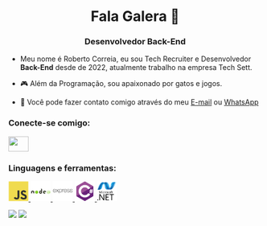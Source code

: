 <h1 align="center">Fala Galera 🙂</h1>
<h3 align="center">Desenvolvedor Back-End</h3>

- Meu nome é Roberto Correia, eu sou Tech Recruiter e Desenvolvedor **Back-End** desde de 2022, atualmente trabalho na empresa Tech Sett.
  
- 🎮 Além da Programação, sou apaixonado por gatos e jogos.
  
- 📧 Você pode fazer contato comigo através do meu <a href="mailto:robertocorreia.rsc@gmail.com">E-mail</a> ou <a href="https://api.whatsapp.com/send/?phone=5511959122504&text&type=phone_number&app_absent=0">WhatsApp</a>


<h3 align="left">Conecte-se comigo:</h3>
<p align="left">
<a href="https://www.linkedin.com/in/roberto-correiaads/" target="blank"><img align="center" src="https://raw.githubusercontent.com/rahuldkjain/github-profile-readme-generator/master/src/images/icons/Social/linked-in-alt.svg" height="30" width="40" /></a>
</p> 







<h3 align="left">Linguagens e ferramentas:</h3>
<p align="left">
  <a href="https://developer.mozilla.org/en-US/docs/Web/JavaScript" target="_blank" rel="noreferrer">
    <img src="https://raw.githubusercontent.com/devicons/devicon/master/icons/javascript/javascript-original.svg" alt="javascript" width="40" height="40"/>
  </a>
  <a href="https://nodejs.org" target="_blank" rel="noreferrer">
    <img src="https://raw.githubusercontent.com/devicons/devicon/master/icons/nodejs/nodejs-original-wordmark.svg" alt="nodejs" width="40" height="40"/>
  </a>
  <a href="https://expressjs.com" target="_blank" rel="noreferrer">
    <img src="https://raw.githubusercontent.com/devicons/devicon/master/icons/express/express-original-wordmark.svg" alt="express" width="40" height="40"/>
  </a>
  <a href="https://docs.microsoft.com/en-us/dotnet/csharp/" target="_blank" rel="noreferrer">
    <img src="https://raw.githubusercontent.com/devicons/devicon/master/icons/csharp/csharp-original.svg" alt="csharp" width="40" height="40"/>
  </a>
  <a href="https://dotnet.microsoft.com/" target="_blank" rel="noreferrer">
    <img src="https://raw.githubusercontent.com/devicons/devicon/master/icons/dot-net/dot-net-original-wordmark.svg" alt="dotnet" width="40" height="40"/>
  </a>
</p>



![](https://github-readme-stats.vercel.app/api/top-langs/?username=volibeto&theme=tokyonight)
![](https://github-readme-stats.vercel.app/api?username=volibeto&theme=tokyonight)




  
                                                                                                                                                                                                                                           
